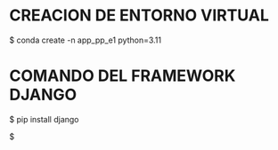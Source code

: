 #  CREACION DE ENTORNO VIRTUAL

$ conda create -n app_pp_e1 python=3.11

# COMANDO DEL FRAMEWORK DJANGO

$ pip install django

$ 